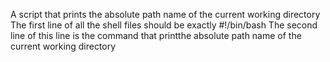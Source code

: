 A script that prints the absolute path name of the current working directory 
 The first line of all the shell files should be exactly #!/bin/bash 
 The second line of this line is the command that printthe absolute path name of  the current working directory 
